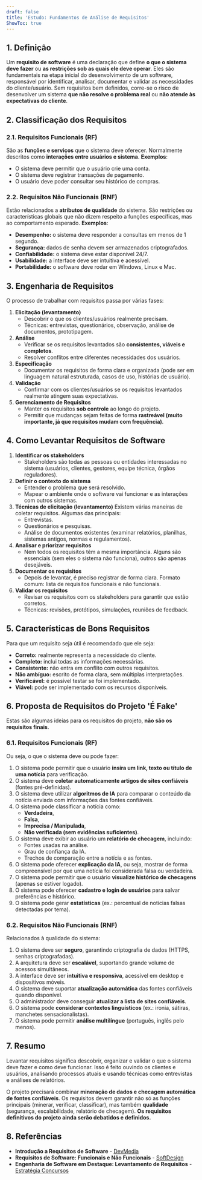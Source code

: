 ```yaml
---
draft: false
title: 'Estudo: Fundamentos de Análise de Requisitos'
ShowToc: true
---
```


## 1. Definição

Um **requisito de software** é uma declaração que define **o que o sistema deve fazer** ou **as restrições sob as quais ele deve operar**. Eles são fundamentais na etapa inicial do desenvolvimento de um software, responsável por identificar, analisar, documentar e validar as necessidades do cliente/usuário.
Sem requisitos bem definidos, corre-se o risco de desenvolver um sistema **que não resolve o problema real** ou **não atende às expectativas do cliente**.

## 2. Classificação dos Requisitos

### 2.1. Requisitos Funcionais (RF)
São as **funções e serviços** que o sistema deve oferecer. Normalmente descritos como **interações entre usuários e sistema**.
**Exemplos**:
- O sistema deve permitir que o usuário crie uma conta.
- O sistema deve registrar transações de pagamento.
- O usuário deve poder consultar seu histórico de compras.

### 2.2. Requisitos Não Funcionais (RNF)
Estão relacionados a **atributos de qualidade** do sistema. São restrições ou características globais que não dizem respeito a funções específicas, mas ao comportamento esperado.
**Exemplos**:
- **Desempenho:** o sistema deve responder a consultas em menos de 1 segundo.
- **Segurança:** dados de senha devem ser armazenados criptografados.
- **Confiabilidade:** o sistema deve estar disponível 24/7.
- **Usabilidade:** a interface deve ser intuitiva e acessível.
- **Portabilidade:** o software deve rodar em Windows, Linux e Mac.

## 3. Engenharia de Requisitos
O processo de trabalhar com requisitos passa por várias fases:

1.  **Elicitação (levantamento)**
    - Descobrir o que os clientes/usuários realmente precisam.
    - Técnicas: entrevistas, questionários, observação, análise de documentos, prototipagem.
2.  **Análise**
    - Verificar se os requisitos levantados são **consistentes, viáveis e completos**.
    - Resolver conflitos entre diferentes necessidades dos usuários.
3.  **Especificação**
    - Documentar os requisitos de forma clara e organizada (pode ser em linguagem natural estruturada, casos de uso, histórias de usuário).
4.  **Validação**
    - Confirmar com os clientes/usuários se os requisitos levantados realmente atingem suas expectativas.
5.  **Gerenciamento de Requisitos**
    - Manter os requisitos **sob controle** ao longo do projeto.
    - Permitir que mudanças sejam feitas de forma **rastreável (muito importante, já que requisitos mudam com frequência)**.

## 4. Como Levantar Requisitos de Software
1.  **Identificar os stakeholders**
    - Stakeholders são todas as pessoas ou entidades interessadas no sistema (usuários, clientes, gestores, equipe técnica, órgãos reguladores).
2.  **Definir o contexto do sistema**
    - Entender o problema que será resolvido.
    - Mapear o ambiente onde o software vai funcionar e as interações com outros sistemas.
3.  **Técnicas de elicitação (levantamento)**
    Existem várias maneiras de coletar requisitos. Algumas das principais:
    - Entrevistas.
    - Questionários e pesquisas.
    - Análise de documentos existentes (examinar relatórios, planilhas, sistemas antigos, normas e regulamentos).
4.  **Analisar e priorizar requisitos**
    - Nem todos os requisitos têm a mesma importância. Alguns são essenciais (sem eles o sistema não funciona), outros são apenas desejáveis.
5.  **Documentar os requisitos**
    - Depois de levantar, é preciso registrar de forma clara. Formato comum: lista de requisitos funcionais e não funcionais.
6.  **Validar os requisitos**
    - Revisar os requisitos com os stakeholders para garantir que estão corretos.
    - Técnicas: revisões, protótipos, simulações, reuniões de feedback.

## 5. Características de Bons Requisitos
Para que um requisito seja útil é recomendado que ele seja:

* **Correto:** realmente representa a necessidade do cliente.
* **Completo:** inclui todas as informações necessárias.
* **Consistente:** não entra em conflito com outros requisitos.
* **Não ambíguo:** escrito de forma clara, sem múltiplas interpretações.
* **Verificável:** é possível testar se foi implementado.
* **Viável:** pode ser implementado com os recursos disponíveis.

## 6. Proposta de Requisitos do Projeto 'É Fake'
Estas são algumas ideias para os requisitos do projeto, **não são os requisitos finais**.

### 6.1. Requisitos Funcionais (RF)
Ou seja, o que o sistema deve ou pode fazer:

1.  O sistema pode permitir que o usuário **insira um link, texto ou título de uma notícia** para verificação.
2.  O sistema deve **coletar automaticamente artigos de sites confiáveis** (fontes pré-definidas).
3.  O sistema deve utilizar **algoritmos de IA** para comparar o conteúdo da notícia enviada com informações das fontes confiáveis.
4.  O sistema pode classificar a notícia como:
    * **Verdadeira**,
    * **Falsa**,
    * **Imprecisa / Manipulada**,
    * **Não verificada (sem evidências suficientes)**.
5.  O sistema deve exibir ao usuário um **relatório de checagem**, incluindo:
    * Fontes usadas na análise.
    * Grau de confiança da IA.
    * Trechos de comparação entre a notícia e as fontes.
6.  O sistema pode oferecer **explicação da IA**, ou seja, mostrar de forma compreensível por que uma notícia foi considerada falsa ou verdadeira.
7.  O sistema pode permitir que o usuário **visualize histórico de checagens** (apenas se estiver logado).
8.  O sistema pode oferecer **cadastro e login de usuários** para salvar preferências e histórico.
9.  O sistema pode gerar **estatísticas** (ex.: percentual de notícias falsas detectadas por tema).

### 6.2. Requisitos Não Funcionais (RNF)
Relacionados à qualidade do sistema:

1.  O sistema deve ser **seguro**, garantindo criptografia de dados (HTTPS, senhas criptografadas).
2.  A arquitetura deve ser **escalável**, suportando grande volume de acessos simultâneos.
3.  A interface deve ser **intuitiva e responsiva**, acessível em desktop e dispositivos móveis.
4.  O sistema deve suportar **atualização automática** das fontes confiáveis quando disponível.
5.  O administrador deve conseguir **atualizar a lista de sites confiáveis**.
6.  O sistema pode **considerar contextos linguísticos** (ex.: ironia, sátiras, manchetes sensacionalistas).
7.  O sistema pode permitir **análise multilíngue** (português, inglês pelo menos).

## 7. Resumo
Levantar requisitos significa descobrir, organizar e validar o que o sistema deve fazer e como deve funcionar. Isso é feito ouvindo os clientes e usuários, analisando processos atuais e usando técnicas como entrevistas e análises de relatórios.

O projeto precisará combinar **mineração de dados e checagem automática de fontes confiáveis**. Os requisitos devem garantir não só as funções principais (minerar, verificar, classificar), mas também **qualidade** (segurança, escalabilidade, relatório de checagem).
**Os requisitos definitivos do projeto ainda serão debatidos e definidos.**

## 8. Referências
* **Introdução a Requisitos de Software** - [DevMedia](https://www.devmedia.com.br/introducao-a-requisitos-de-software/29580)
* **Requisitos de Software: Funcionais e Não Funcionais** - [SoftDesign](https://softdesign.com.br/blog/requisitos-de-software-funcionais-e-nao-funcionais/)
* **Engenharia de Software em Destaque: Levantamento de Requisitos** - [Estratégia Concursos](https://www.estrategiaconcursos.com.br/blog/engenharia-software-levantamento-requisitos/)